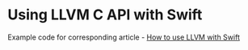 # Using LLVM C API with Swift

Example code for corresponding article - [How to use LLVM with Swift]()


